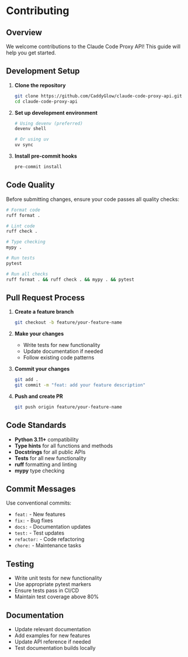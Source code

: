 # Contributing

## Overview

We welcome contributions to the Claude Code Proxy API! This guide will help you get started.

## Development Setup

1. **Clone the repository**
   ```bash
   git clone https://github.com/CaddyGlow/claude-code-proxy-api.git
   cd claude-code-proxy-api
   ```

2. **Set up development environment**
   ```bash
   # Using devenv (preferred)
   devenv shell
   
   # Or using uv
   uv sync
   ```

3. **Install pre-commit hooks**
   ```bash
   pre-commit install
   ```

## Code Quality

Before submitting changes, ensure your code passes all quality checks:

```bash
# Format code
ruff format .

# Lint code
ruff check .

# Type checking
mypy .

# Run tests
pytest

# Run all checks
ruff format . && ruff check . && mypy . && pytest
```

## Pull Request Process

1. **Create a feature branch**
   ```bash
   git checkout -b feature/your-feature-name
   ```

2. **Make your changes**
   - Write tests for new functionality
   - Update documentation if needed
   - Follow existing code patterns

3. **Commit your changes**
   ```bash
   git add .
   git commit -m "feat: add your feature description"
   ```

4. **Push and create PR**
   ```bash
   git push origin feature/your-feature-name
   ```

## Code Standards

- **Python 3.11+** compatibility
- **Type hints** for all functions and methods
- **Docstrings** for all public APIs
- **Tests** for all new functionality
- **ruff** formatting and linting
- **mypy** type checking

## Commit Messages

Use conventional commits:
- `feat:` - New features
- `fix:` - Bug fixes
- `docs:` - Documentation updates
- `test:` - Test updates
- `refactor:` - Code refactoring
- `chore:` - Maintenance tasks

## Testing

- Write unit tests for new functionality
- Use appropriate pytest markers
- Ensure tests pass in CI/CD
- Maintain test coverage above 80%

## Documentation

- Update relevant documentation
- Add examples for new features
- Update API reference if needed
- Test documentation builds locally
